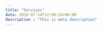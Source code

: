 ```yaml
---
title: "Serviços"
date: 2018-07-14T12:58:14+06:00
description : "This is meta description"
---
```


